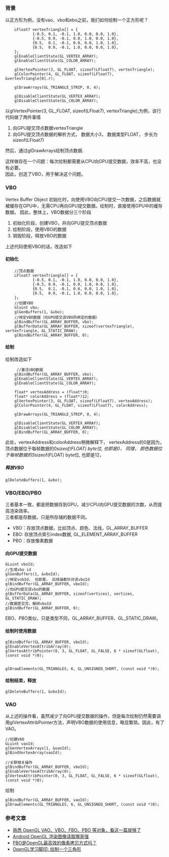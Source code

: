 ### 背景
以正方形为例，没有vao、vbo和ebo之前，我们如何绘制一个正方形呢？
```
    LFloat7 vertexTriangle[] = {
            {-0.5, 0.1, -0.1, 1.0, 0.0, 0.0, 1.0},
            {-0.5, 0.9, -0.1, 0.0, 1.0, 0.0, 1.0},
            {0.5,  0.1, -0.1, 0.0, 0.0, 1.0, 1.0},
            {0.5,  0.9, -0.1, 1.0, 0.0, 0.0, 1.0},
    };
    glEnableClientState(GL_VERTEX_ARRAY);
    glEnableClientState(GL_COLOR_ARRAY);

    glVertexPointer(3, GL_FLOAT, sizeof(LFloat7), vertexTriangle);
    glColorPointer(4, GL_FLOAT, sizeof(LFloat7), &vertexTriangle[0].r);

    glDrawArrays(GL_TRIANGLE_STRIP, 0, 4);

    glDisableClientState(GL_VERTEX_ARRAY);
    glDisableClientState(GL_COLOR_ARRAY);
```
以glVertexPointer(3, GL_FLOAT, sizeof(LFloat7), vertexTriangle);为例，该行代码做了两件事情
1. 向GPU提交顶点数据vertexTriangle
2. 向GPU提交顶点数据的解析方式， 数据大小3， 数据类型FLOAT， 步长为sizeof(LFloat7)

然后，通过glDrawArrays绘制顶点数据.  

这样做存在一个问题：每次绘制都需要从CPU向GPU提交数据，效率不高，也没有必要。  
因此，创造了VBO，用于解决这个问题。  
### VBO
Vertex Buffer Object
初始化时，向使用VBO向CPU提交一次数据，之后数据就被缓存在GPU中，无需CPU再向GPU提交数据。绘制时，直接使用GPU中的缓存数据。
因此，整体上，VBO数据分三个阶段
1. 初始化阶段，创建VBO，并向GPU提交顶点数据
2. 绘制阶段，使用VBO的数据
3. 销毁阶段，释放VBO的数据

上述代码使用VBO的话，改造如下
#### 初始化
```
    //顶点数据
    LFloat7 vertexTriangle[] = {
            {-0.5, 0.1, -0.1, 1.0, 0.0, 0.0, 1.0},
            {-0.5, 0.9, -0.1, 0.0, 1.0, 0.0, 1.0},
            {0.5,  0.1, -0.1, 0.0, 0.0, 1.0, 1.0},
            {0.5,  0.9, -0.1, 1.0, 0.0, 0.0, 1.0},
    };
    //创建VBO
    Gluint vbo;
    glGenBuffers(1, &vbo);
    //绑定VBO数据（向GPU提交该VBO所绑定的数据）
    glBindBuffer(GL_ARRAY_BUFFER, vbo);
    glBufferData(GL_ARRAY_BUFFER, sizeof(vertexTriangle), vertexTriangle, GL_STATIC_DRAW);
    glBindBuffer(GL_ARRAY_BUFFER, 0);
```
#### 绘制
绘制改造如下
```
     //激活VBO数据
    glBindBuffer(GL_ARRAY_BUFFER, vbo);
    glEnableClientState(GL_VERTEX_ARRAY);
    glEnableClientState(GL_COLOR_ARRAY);

    float* vertexAddress = (float*)0;
    float* colorAddress = (float*)12;
    glVertexPointer(3, GL_FLOAT, sizeof(LFloat7), vertexAddress);
    glColorPointer(4, GL_FLOAT, sizeof(LFloat7), colorAddress);

    glDrawArrays(GL_TRIANGLE_STRIP, 0, 4);

    glDisableClientState(GL_VERTEX_ARRAY);
    glDisableClientState(GL_COLOR_ARRAY);
    glBindBuffer(GL_ARRAY_BUFFER, 0);
```
此处，vertexAddress和colorAddress稍微解释下，
vertexAddress的0是因为，顶点数据位于每帧数据的0*sizeof(FLOAT) byte位,  也即是0，
同理， 颜色数据位于每帧数据的3*sizeof(FLOAT) byte位,  也即是12，
##### 释放VBO
```
glDeleteBuffers(1, &vbo);
```


### VBO/EBO/PBO
三者基本一致，都是把数据存到GPU，减少CPU向GPU提交数据的次数，从而提高渲染效率。  
三者都是存数据，只是所存储的数据不同。

- VBO：存放顶点数据，比如顶点、颜色、法线，GL_ARRAY_BUFFER
- EBO: 存放顶点索引index数据, GL_ELEMENT_ARRAY_BUFFER
- PBO：存放像素数据

#### 向GPU提交数据
```
GLuint vboId;
//生成vbo id
glGenBuffers(1, &vboId);
//绑定vobId， 也即是， 后续操都针对该vboId
glBindBuffer(GL_ARRAY_BUFFER, vboId);
//向GPU提交该vbo的数据
glBufferData(GL_ARRAY_BUFFER, sizeof(vertices), vertices, GL_STATIC_DRAW);
//数据提交完，解绑vboId
glBindBuffer(GL_ARRAY_BUFFER, 0);
```
EBO、PBO类似，只是类型不同，GL_ARRAY_BUFFER、GL_STATIC_DRAW。
#### 绘制时使用数据
```
glBindBuffer(GL_ARRAY_BUFFER, vboId);
glEnableVertexAttribArray(0);
glVertexAttribPointer(0, 3, GL_FLOAT, GL_FALSE, 6 * sizeof(GLfloat), (const void *)0);


glDrawElements(GL_TRIANGLES, 6, GL_UNSIGNED_SHORT, (const void *)0);
```

#### 绘制结束，释放
```
glDeleteBuffers(1, &vboId);
```

### VAO
从上述的操作看，虽然减少了向GPU提交数据的操作，但是每次绘制仍然需要调用glVertexAttribPointer方法，声明VBO数据的使用信息，略显繁琐。因此，有了VAO。
```
//创建VAO
GLuint vaoId;
glGenVertexArrays(1, &vaoId);
glBindVertexArray(vaoId);

//关联相关操作
glBindBuffer(GL_ARRAY_BUFFER, vboId);
glEnableVertexAttribArray(0);
glVertexAttribPointer(0, 3, GL_FLOAT, GL_FALSE, 6 * sizeof(GLfloat), (const void *)0);
```

绘制
```
glBindBuffer(GL_ARRAY_BUFFER, vaoId);
glDrawElements(GL_TRIANGLES, 6, GL_UNSIGNED_SHORT, (const void *)0);
```

### 参考文章
- [熟悉 OpenGL VAO、VBO、FBO、PBO 等对象，看这一篇就够了](https://cloud.tencent.com/developer/article/1893989)
- [Android OpenGL 渲染图像读取哪家强](https://cloud.tencent.com/developer/article/1739511)
- [PBO是OpenGL最高效的像素拷贝方式吗？](https://cloud.tencent.com/developer/article/2003936)
- [OpenGL学习脚印: 绘制一个三角形](https://www.cnblogs.com/zgyijg/p/14817909.html)


